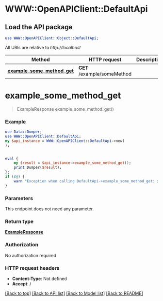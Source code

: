 # WWW::OpenAPIClient::DefaultApi

## Load the API package
```perl
use WWW::OpenAPIClient::Object::DefaultApi;
```

All URIs are relative to *http://localhost*

Method | HTTP request | Description
------------- | ------------- | -------------
[**example_some_method_get**](DefaultApi.md#example_some_method_get) | **GET** /example/someMethod | 


# **example_some_method_get**
> ExampleResponse example_some_method_get()





### Example
```perl
use Data::Dumper;
use WWW::OpenAPIClient::DefaultApi;
my $api_instance = WWW::OpenAPIClient::DefaultApi->new(
);


eval {
    my $result = $api_instance->example_some_method_get();
    print Dumper($result);
};
if ($@) {
    warn "Exception when calling DefaultApi->example_some_method_get: $@\n";
}
```

### Parameters
This endpoint does not need any parameter.

### Return type

[**ExampleResponse**](ExampleResponse.md)

### Authorization

No authorization required

### HTTP request headers

 - **Content-Type**: Not defined
 - **Accept**: /

[[Back to top]](#) [[Back to API list]](../README.md#documentation-for-api-endpoints) [[Back to Model list]](../README.md#documentation-for-models) [[Back to README]](../README.md)

